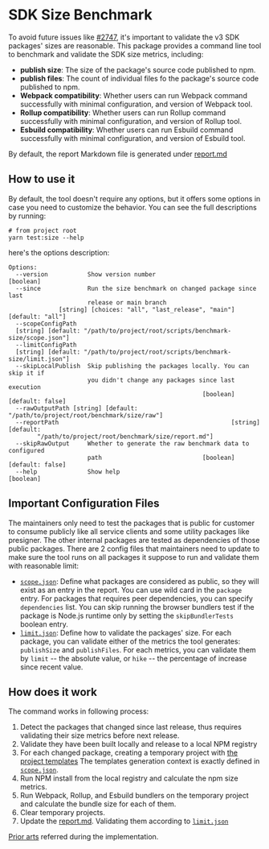 # SDK Size Benchmark

To avoid future issues like [#2747](https://github.com/aws/aws-sdk-js-v3/issues/2747),
it's important to validate the v3 SDK packages' sizes are reasonable. This package
provides a command line tool to benchmark and validate the SDK size
metrics, including:

- **publish size**: The size of the package's source code published to npm.
- **publish files**: The count of individual files fo the package's source code
  published to npm.
- **Webpack compatibility**: Whether users can run Webpack command successfully
  with minimal configuration, and version of Webpack tool.
- **Rollup compatibility**: Whether users can run Rollup command successfully
  with minimal configuration, and version of Rollup tool.
- **Esbuild compatibility**: Whether users can run Esbuild command successfully
  with minimal configuration, and version of Esbuild tool.

By default, the report Markdown file is generated under [report.md](report)

## How to use it

By default, the tool doesn't require any options, but it offers some options in
case you need to customize the behavior. You can see the full descriptions by
running:

```console
# from project root
yarn test:size --help
```

here's the options description:

```console
Options:
  --version           Show version number                              [boolean]
  --since             Run the size benchmark on changed package since last
                      release or main branch
              [string] [choices: "all", "last_release", "main"] [default: "all"]
  --scopeConfigPath
  [string] [default: "/path/to/project/root/scripts/benchmark-size/scope.json"]
  --limitConfigPath
  [string] [default: "/path/to/project/root/scripts/benchmark-size/limit.json"]
  --skipLocalPublish  Skip publishing the packages locally. You can skip it if
                      you didn't change any packages since last execution
                                                      [boolean] [default: false]
  --rawOutputPath [string] [default: "/path/to/project/root/benchmark/size/raw"]
  --reportPath                                                [string] [default:
        "/path/to/project/root/benchmark/size/report.md"]
  --skipRawOutput     Whether to generate the raw benchmark data to configured
                      path                            [boolean] [default: false]
  --help              Show help                                        [boolean]
```

## Important Configuration Files

The maintainers only need to test the packages that is public for customer to
consume publicly like all service clients and some utility packages like
presigner. The other internal packages are tested as dependencies of those
public packages. There are 2 config files that maintainers need to update
to make sure the tool runs on all packages it suppose to run and validate them
with reasonable limit:

- [`scope.json`][scope-json]: Define what packages are considered as public, so
  they will exist as an entry in the report. You can use wild card in the `package`
  entry. For packages that requires peer dependencies, you can specify
  `dependencies` list. You can skip running the browser bundlers test if the package
  is Node.js runtime only by setting the `skipBundlerTests` boolean entry.
- [`limit.json`][limit-json]: Define how to validate the packages' size. For each
  package, you can validate either of the metrics the tool generates: `publishSize`
  and `publishFiles`. For each metrics, you can validate them by `limit` -- the
  absolute value, or `hike` -- the percentage of increase since recent value.

## How does it work

The command works in following process:

1. Detect the packages that changed since last release, thus requires validating
   their size metrics before next release.
1. Validate they have been built locally and release to a local NPM registry
1. For each changed package, creating a temporary project with [the project templates][templates]
   The templates generation context is exactly defined in [`scope.json`][scope-json].
1. Run NPM install from the local registry and calculate the npm size metrics.
1. Run Webpack, Rollup, and Esbuild bundlers on the temporary project and calculate
   the bundle size for each of them.
1. Clear temporary projects.
1. Update the [report.md][report]. Validating them according to [`limit.json`][limit-json]

[Prior arts][prior-arts] referred during the implementation.

[report]: ../../benchmark/size/report.md
[scope-json]: ./scope.json
[limit-json]: ./limit.json
[templates]: ./templates
[prior-arts]: https://github.com/styfle/packagephobia#how-is-this-different
